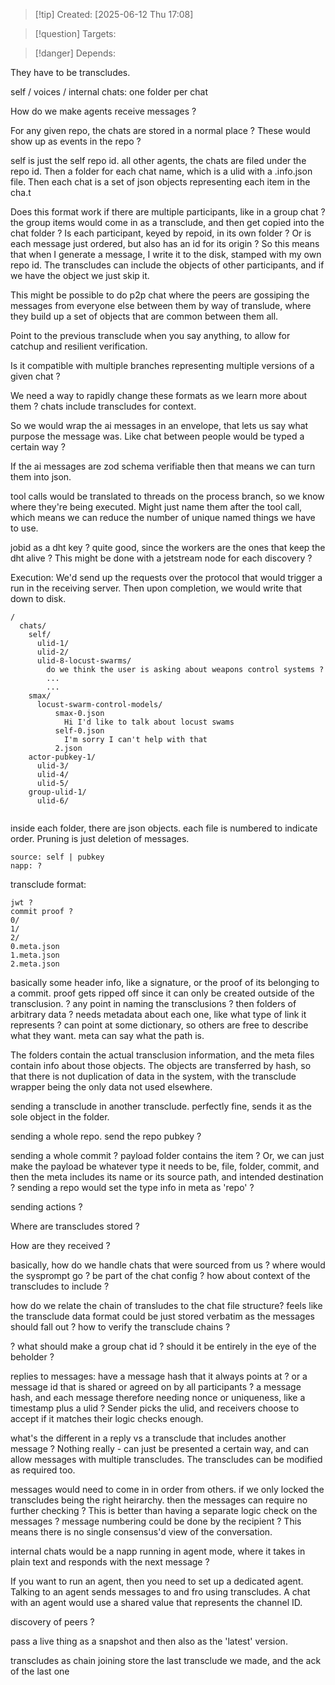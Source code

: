 
>[!tip] Created: [2025-06-12 Thu 17:08]

>[!question] Targets: 

>[!danger] Depends: 

They have to be transcludes.

self / voices / internal chats:
one folder per chat

How do we make agents receive messages ?

For any given repo, the chats are stored in a normal place ?
These would show up as events in the repo ?

self is just the self repo id.
all other agents, the chats are filed under the repo id.
Then a folder for each chat name, which is a ulid with a .info.json file.
Then each chat is a set of json objects representing each item in the cha.t

Does this format work if there are multiple participants, like in a group chat ?
the group items would come in as a transclude, and then get copied into the chat folder ?
Is each participant, keyed by repoid, in its own folder ?
Or is each message just ordered, but also has an id for its origin ?
So this means that when I generate a message, I write it to the disk, stamped with my own repo id.
The transcludes can include the objects of other participants, and if we have the object we just skip it.

This might be possible to do p2p chat where the peers are gossiping the messages from everyone else between them by way of translude, where they build up a set of objects that are common between them all.

Point to the previous transclude when you say anything, to allow for catchup and resilient verification.

Is it compatible with multiple branches representing multiple versions of a given chat ?

We need a way to rapidly change these formats as we learn more about them ?
chats include transcludes for context.

So we would wrap the ai messages in an envelope, that lets us say what purpose the message was.
Like chat between people would be typed a certain way ?

If the ai messages are zod schema verifiable then that means we can turn them into json.

tool calls would be translated to threads on the process branch, so we know where they're being executed.  Might just name them after the tool call, which means we can reduce the number of unique named things we have to use.

jobid as a dht key ?
quite good, since the workers are the ones that keep the dht alive ?
This might be done with a jetstream node for each discovery ?

Execution:
We'd send up the requests over the protocol that would trigger a run in the receiving server.
Then upon completion, we would write that down to disk.


```
/
  chats/
    self/
      ulid-1/
      ulid-2/
      ulid-8-locust-swarms/
	    do we think the user is asking about weapons control systems ?
	    ...
	    ...
    smax/
      locust-swarm-control-models/
	      smax-0.json
		    Hi I'd like to talk about locust swams
	      self-0.json
	        I'm sorry I can't help with that
	      2.json
    actor-pubkey-1/
      ulid-3/
      ulid-4/
      ulid-5/
    group-ulid-1/
      ulid-6/
      
```

inside each folder, there are json objects.
each file is numbered to indicate order.  Pruning is just deletion of messages.

```
source: self | pubkey
napp: ?
```


transclude format:
```
jwt ?
commit proof ?
0/
1/
2/
0.meta.json
1.meta.json
2.meta.json
```

basically some header info, like a signature, or the proof of its belonging to a commit.
proof gets ripped off since it can only be created outside of the transclusion.
? any point in naming the transclusions ?
then folders of arbitrary data ?
needs metadata about each one, like what type of link it represents ?
can point at some dictionary, so others are free to describe what they want.
meta can say what the path is.

The folders contain the actual transclusion information, and the meta files contain info about those objects.
The objects are transferred by hash, so that there is not duplication of data in the system, with the transclude wrapper being the only data not used elsewhere.

sending a transclude in another transclude.
perfectly fine, sends it as the sole object in the folder.

sending a whole repo.
send the repo pubkey ?

sending a whole commit ?
payload folder contains the item ?
Or, we can just make the payload be whatever type it needs to be, file, folder, commit, and then the meta includes its name or its source path, and intended destination ?
sending a repo would set the type info in meta as 'repo' ?

sending actions ?

Where are transcludes stored ?


How are they received ?


basically, how do we handle chats that were sourced from us ?
where would the sysprompt go ?  be part of the chat config ?
how about context of the transcludes to include ?

how do we relate the chain of transludes to the chat file structure?
feels like the transclude data format could be just stored verbatim as the messages should fall out ?
how to verify the transclude chains ?

? what should make a group chat id ? should it be entirely in the eye of the beholder ?

replies to messages:
have a message hash that it always points at ?
or a message id that is shared or agreed on by all participants ?
a message hash, and each message therefore needing nonce or uniqueness, like a timestamp plus a ulid ?
Sender picks the ulid, and receivers choose to accept if it matches their logic checks enough.

what's the different in a reply vs a transclude that includes another message ?
Nothing really - can just be presented a certain way, and can allow messages with multiple transcludes.
The transcludes can be modified as required too.

messages would need to come in in order from others.
if we only locked the transcludes being the right heirarchy.
then the messages can require no further checking ?
This is better than having a separate logic check on the messages ?
message numbering could be done by the recipient ?
This means there is no single consensus'd view of the conversation.

internal chats would be a napp running in agent mode, where it takes in plain text and responds with the next message ?

If you want to run an agent, then you need to set up a dedicated agent.
Talking to an agent sends messages to and fro using transcludes.
A chat with an agent would use a shared value that represents the channel ID.

discovery of peers ?

pass a live thing as a snapshot and then also as the 'latest' version.

transcludes as chain joining
store the last transclude we made, and the ack of the last one